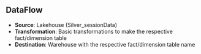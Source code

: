 ## DataFlow
- **Source**: Lakehouse (Silver_sessionData)
- **Transformation**: Basic transformations to make the respective fact/dimension table
- **Destination**: Warehouse with the respective fact/dimension table name
